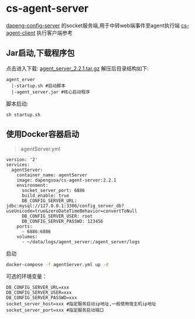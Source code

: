 # cs-agent-server

[dapeng-config-server](https://github.com/dapeng-soa/dapeng-config-server) 的socket服务端,用于中转web端事件至agent执行端
[cs-agent-client](https://github.com/dapeng-soa/cs-agent-client) 执行客户端参考

## Jar启动,下载程序包
点击进入下载: [agent_server_2.2.1.tar.gz](https://github.com/dapeng-soa/cs-agent-server/releases/tag/2.2.1)
解压后目录结构如下:
```shell
agent_erver
  |-startup.sh #启动脚本
  |-agent_server.jar #核心启动程序
```

脚本启动:
```
sh startup.sh
```

## 使用Docker容器启动
> agentServer.yml

```
version: '2'
services:
  agentServer:
    container_name: agentServer
    image: dapengsoa/cs-agent-server:2.2.1
    environment:
      socket_server_port: 6886
      build_enable: true
      DB_CONFIG_SERVER_URL: jdbc:mysql://127.0.0.1:3306/config_server_db?useUnicode=true&zeroDateTimeBehavior=convertToNull
      DB_CONFIG_SERVER_USER: root
      DB_CONFIG_SERVER_PASSWD: 123456
    ports:
      - 6886:6886
    volumes:
      - ~/data/logs/agent_server:/agent_server/logs
```

启动
```bash
docker-compose -f agentServer.yml up -d
```
可选的环境变量：
```sbtshell
DB_CONFIG_SERVER_URL=xxx
DB_CONFIG_SERVER_USER=xxx
DB_CONFIG_SERVER_PASSWD=xxx
socket_server_host=xxx #指定服务启动ip地址,一般使用宿主机ip地址
socket_server_port=xxx #指定服务启动端口
```
